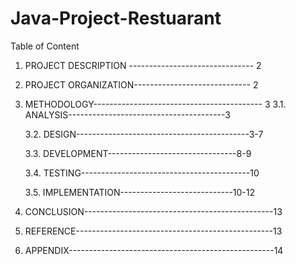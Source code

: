 # Java-Project-Restuarant

Table of Content

1. PROJECT DESCRIPTION ------------------------------- 2
2. PROJECT ORGANIZATION----------------------------- 2
3. METHODOLOGY------------------------------------------ 3
	3.1. ANALYSIS---------------------------------------3
	
	3.2. DESIGN-------------------------------------------3-7
	
	3.3. DEVELOPMENT--------------------------------8-9
	
	3.4. TESTING------------------------------------------10
	
	3.5. IMPLEMENTATION----------------------------10-12

4. CONCLUSION-----------------------------------------------13
5. REFERENCE-------------------------------------------------13
6. APPENDIX---------------------------------------------------14
